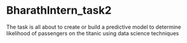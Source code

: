 # BharathIntern_task2
The task is all about to create or build a predictive model to determine likelihood of passengers on the titanic using data science techniques 
